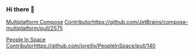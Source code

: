 ### Hi there 👋

<!--
**TaehoonLeee/TaehoonLeee** is a ✨ _special_ ✨ repository because its `README.md` (this file) appears on your GitHub profile.

Here are some ideas to get you started:

- 🔭 I’m currently working on ...
- 🌱 I’m currently learning ...
- 👯 I’m looking to collaborate on ...
- 🤔 I’m looking for help with ...
- 💬 Ask me about ...
- 📫 How to reach me: ...
- 😄 Pronouns: ...
- ⚡ Fun fact: ...
-->

[Multiplatform Compose](https://github.com/JetBrains/compose-multiplatform) [Contributor](https://github.com/JetBrains/compose-multiplatform/pull/2575)https://github.com/JetBrains/compose-multiplatform/pull/2575

[People In Space](https://github.com/joreilly/PeopleInSpace) [Contributor](https://github.com/joreilly/PeopleInSpace/pull/140)https://github.com/joreilly/PeopleInSpace/pull/140

